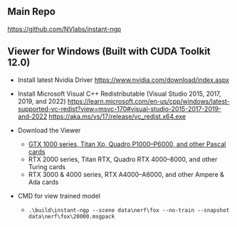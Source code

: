 ## Main Repo
https://github.com/NVlabs/instant-ngp


## Viewer for Windows (Built with CUDA Toolkit 12.0)
- Install latest Nvidia Driver
https://www.nvidia.com/download/index.aspx

- Install Microsoft Visual C++ Redistributable  (Visual Studio 2015, 2017, 2019, and 2022)
https://learn.microsoft.com/en-us/cpp/windows/latest-supported-vc-redist?view=msvc-170#visual-studio-2015-2017-2019-and-2022
https://aka.ms/vs/17/release/vc_redist.x64.exe

- Download the Viewer
  - [GTX 1000 series, Titan Xp, Quadro P1000–P6000, and other Pascal cards](https://github.com/camenduru/instant-ngp-colab/releases/download/v1.0/instant-ngp-win-1000.zip)
  - RTX 2000 series, Titan RTX, Quadro RTX 4000–8000, and other Turing cards
  - RTX 3000 & 4000 series, RTX A4000–A6000, and other Ampere & Ada cards

- CMD for view trained model 
  - `.\build\instant-ngp --scene data\nerf\fox --no-train --snapshot data\nerf\fox\20000.msgpack`

